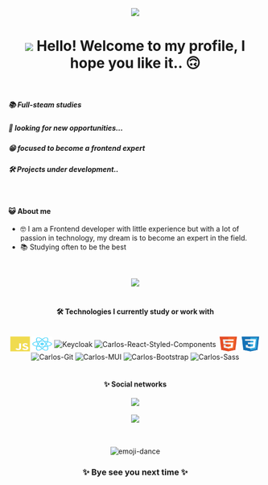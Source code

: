 <p align="center"> 

  <img src="https://profile-counter.glitch.me/CarloshDevBR/count.svg" />

</p>

<div align="center">
  <h1><img src="https://raw.githubusercontent.com/kaueMarques/kaueMarques/master/hi.gif" height="30px" /> Hello! Welcome to my profile, I hope you like it.. 🙃 </h1>
</div>

<br>

##### 📚  Full-steam studies
##### 🔎  looking for new opportunities...
##### 😁  focused to become a frontend expert
##### 🛠️  Projects under development..

<br>

#### 😺 About me
- 🤓 I am a Frontend developer with little experience but with a lot of passion in technology, my dream is to become an expert in the field.
- 📚 Studying often to be the best

<br>
<br>

<div align="center">

<div align="center">
 <img src="https://github-readme-streak-stats.herokuapp.com/?user=CarloshDevBR&theme=tokyonight&count_private=true&show_icons=true&title_color=6e40c9&icon_color=6e40c9&line_height=10" height ="165"/>
</div>
 
<br>
 
 <h4 align="center">🛠️ Technologies I currently study or work with</h4>
 
<div align="center" style="display: inline_block"><br>
  <img align="center" alt="Carlos-Js" height="30" width="40" src="https://raw.githubusercontent.com/devicons/devicon/master/icons/javascript/javascript-plain.svg">

  <img align="center" alt="Carlos-React" height="30" width="40" src="https://raw.githubusercontent.com/devicons/devicon/master/icons/react/react-original.svg">
  
  <img align="center" alt="Keycloak" height="30" width="40" src="https://user-images.githubusercontent.com/92805039/188026102-d8950703-991a-46be-9e36-b3c3d32d4df7.svg">
  
  <img align="center" alt="Carlos-React-Styled-Components" height="30" width="30" src="https://raw.githubusercontent.com/styled-components/brand/master/styled-components.png" />

  <img align="center" alt="Carlos-HTML" height="30" width="40" src="https://raw.githubusercontent.com/devicons/devicon/master/icons/html5/html5-original.svg">

  <img align="center" alt="Carlos-CSS" height="30" width="40" src="https://raw.githubusercontent.com/devicons/devicon/master/icons/css3/css3-original.svg">
  
  <img align="center" alt="Carlos-Git" height="30" width="40" src="https://cdn.jsdelivr.net/gh/devicons/devicon/icons/git/git-original.svg" />
  
  <img align="center" alt="Carlos-MUI" height="30" width="40" src="https://cdn.jsdelivr.net/gh/devicons/devicon/icons/materialui/materialui-original.svg" />

  <img align="center" alt="Carlos-Bootstrap" height="30" width="40" src="https://cdn.jsdelivr.net/gh/devicons/devicon/icons/bootstrap/bootstrap-original.svg" />

  <img align="center" alt="Carlos-Sass" height="30" width="40" src="https://cdn.jsdelivr.net/gh/devicons/devicon/icons/sass/sass-original.svg" />
</div>

<br>

<h4 align="center">✨ Social networks</h4>
 
<div align="center"> 
  <a href = "mailto:carloshdevbr@gmail.com"><img src="https://img.shields.io/badge/-Gmail-%23333?style=for-the-badge&logo=gmail&logoColor=white" target="_blank"></a>

  <a href="https://www.linkedin.com/in/carlos-henrique-silva-5588bb21b" target="_blank"><img src="https://img.shields.io/badge/-LinkedIn-%230077B5?style=for-the-badge&logo=linkedin&logoColor=white" target="_blank"></a> 
</div>

<br>

<p align="center">
<img src="https://user-images.githubusercontent.com/92805039/157175887-86e6dd4e-5855-4796-88bd-798930336fe0.gif"  alt="emoji-dance" />
</p>

<h3 align="center">✨ Bye see you next time  ✨</h3>
